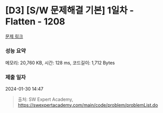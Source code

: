 # [D3] [S/W 문제해결 기본] 1일차 - Flatten - 1208 

[문제 링크](https://swexpertacademy.com/main/code/problem/problemDetail.do?contestProbId=AV139KOaABgCFAYh) 

### 성능 요약

메모리: 20,760 KB, 시간: 128 ms, 코드길이: 1,712 Bytes

### 제출 일자

2024-01-30 14:47



> 출처: SW Expert Academy, https://swexpertacademy.com/main/code/problem/problemList.do